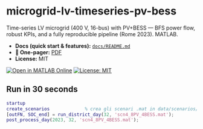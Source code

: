 # microgrid-lv-timeseries-pv-bess

Time-series LV microgrid (400 V, 16-bus) with PV+BESS — BFS power flow, robust KPIs, and a fully reproducible pipeline (Rome 2023). MATLAB.

- **Docs (quick start & features):** [`docs/README.md`](docs/README.md)  
- **📄 One-pager:** [PDF](docs/One_pager.pdf)  
- **License:** MIT


[![Open in MATLAB Online](https://www.mathworks.com/images/responsive/global/open-in-matlab-online.svg)](https://matlab.mathworks.com/open/github/v1?repo=Matteo1414/microgrid-lv-timeseries-pv-bess)
[![License: MIT](https://img.shields.io/badge/License-MIT-green.svg)](LICENSE)




## Run in 30 seconds
```matlab
startup
create_scenarios             % crea gli scenari .mat in data/scenarios/
[outFN, SOC_end] = run_district_day(32, 'scn4_8PV_4BESS.mat');
post_process_day(2023, 32, 'scn4_8PV_4BESS.mat');
```
